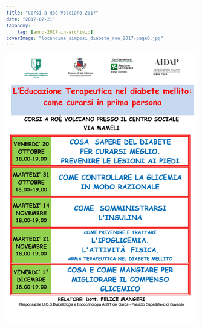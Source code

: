 ```yaml
---
title: "Corsi a Roè Volciano 2017"
date: "2017-07-21"
taxonomy: 
    tag: [anno-2017-in-archivio]
coverImage: "locandina_simposi_diabete_roe_2017-page0.jpg"
---
```


![](images/locandina_simposi_diabete_roe_2017-page0.jpg)

